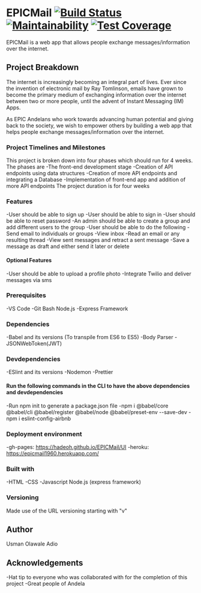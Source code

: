 # EPICMail   [![Build Status](https://travis-ci.com/hadeoh/EPICMail.svg?branch=develop)](https://travis-ci.com/hadeoh/EPICMail)  [![Maintainability](https://api.codeclimate.com/v1/badges/c177a4ddcd637c2e9dcd/maintainability)](https://codeclimate.com/github/hadeoh/EPICMail/maintainability)  [![Test Coverage](https://api.codeclimate.com/v1/badges/c177a4ddcd637c2e9dcd/test_coverage)](https://codeclimate.com/github/hadeoh/EPICMail/test_coverage) 

EPICMail is a web app that allows people exchange messages/information over the internet. 

## Project Breakdown
The internet is increasingly becoming an integral part of lives. Ever since the invention of electronic mail by Ray Tomlinson, emails have grown to become the primary medium of exchanging information over the internet between two or more people, until the advent of Instant Messaging (IM) Apps.

As EPIC Andelans who work towards advancing human potential and giving back to the society, we wish to empower others by building a web app that helps people exchange messages/information over the internet.

### Project Timelines and Milestones

This project is broken down into four phases which should run for 4 weeks. The phases are
-The front-end development stage
-Creation of API endpoints using data structures
-Creation of more API endpoints and integrating a Database
-Implementation of front-end app and addition of more API endpoints
The project duration is for four weeks


### Features

-User should be able to sign up
-User should be able to sign in
-User should be able to reset password
-An admin should be able to create a group and add different users to the group
-User should be able to do the following
    -Send email to individuals or groups
    -View inbox
    -Read an email or any resulting thread
    -View sent messages and retract a sent message
    -Save a message as draft and either send it later or delete
#### Optional Features
-User should be able to upload a profile photo
-Integrate Twilio and deliver messages via sms

### Prerequisites

-VS Code
-Git Bash
Node.js
-Express Framework

### Dependencies

-Babel and its versions (To transpile from ES6 to ES5)
-Body Parser
-JSONWebToken(JWT)

### Devdependencies

-ESlint and its versions
-Nodemon
-Prettier

#### Run the following commands in the CLI to have the above dependencies and devdependencies

-Run npm init to generate a package.json file
-npm i @babel/core @babel/cli @babel/register @babel/node @babel/preset-env --save-dev
-npm i eslint-config-airbnb

### Deployment environment

-gh-pages: https://hadeoh.github.io/EPICMail/UI
-heroku: https://epicmail1960.herokuapp.com/

### Built with

-HTML
-CSS
-Javascript
Node.js (express framework)

### Versioning

Made use of the URL versioning starting with "v"

## Author

Usman Olawale Adio

## Acknowledgements

-Hat tip to everyone who was collaborated with for the completion of this project
-Great people of Andela
